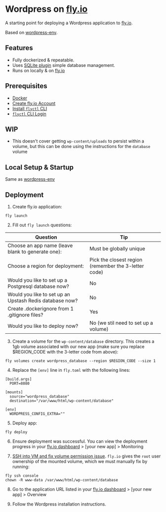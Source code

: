 # Wordpress on [fly.io](https://fly.io/)

A starting point for deploying a Wordpress application to [fly.io](https://fly.io/).

Based on [wordpress-env](https://github.com/hunterashaw/wordpress-env).

## Features

-   Fully dockerized & repeatable.
-   Uses [SQLite plugin](https://github.com/aaemnnosttv/wp-sqlite-db) simple database management.
-   Runs on locally & on [fly.io](https://fly.io/)

## Prerequisites

-   [Docker](https://www.docker.com/products/docker-desktop/)
-   [Create fly.io Account](https://fly.io/app/sign-up)
-   [Install `flyctl` CLI](https://fly.io/docs/hands-on/install-flyctl/)
-   [`flyctl` CLI Login](https://fly.io/docs/hands-on/sign-in/)

## WIP

- This doesn't cover getting `wp-content/uploads` to persist within a volume, but this can be done using the instructions for the `database` volume

## Local Setup & Startup

Same as [wordpress-env](https://github.com/hunterashaw/wordpress-env)

## Deployment

1. Create fly.io application:
```
fly launch
```

2. Fill out `fly launch` questions:

| Question                                                | Tip                                                  |
| ------------------------------------------------------- | ---------------------------------------------------- |
| Choose an app name (leave blank to generate one):       | Must be globally unique                              |
| Choose a region for deployment:                         | Pick the closest region (remember the 3-letter code) |
| Would you like to set up a Postgresql database now?     | No                                                   |
| Would you like to set up an Upstash Redis database now? | No                                                   |
| Create .dockerignore from 1 .gitignore files?           | Yes                                                  |
| Would you like to deploy now?                           | No (we stil need to set up a volume)                 |

3. Create a volume for the `wp-content/database` directory. This creates a 1gb volume associated with our new app (make sure you replace $REGION_CODE with the 3-letter code from above):
```
fly volumes create wordpress_database --region $REGION_CODE --size 1
```

4. Replace the `[env]` line in `fly.toml` with the following lines:
```
[build.args]
  PORT=8080

[mounts]
  source="wordpress_database"
  destination="/var/www/html/wp-content/database"

[env]
  WORDPRESS_CONFIG_EXTRA=""
```

5. Deploy app:
```
fly deploy
```

6. Ensure deployment was successful. You can view the deployment progress in your [fly.io dashboard](https://fly.io/dashboard) > [your new app] > Monitoring

7. [SSH into VM and fix volume permission issue](https://community.fly.io/t/cant-create-sqlite-database-in-mounted-volume/2925/4). `fly.io` gives the `root` user ownership of the mounted volume, which we must manually fix by running: 
```
fly ssh console
chown -R www-data /var/www/html/wp-content/database
```

8. Go to the application URL listed in your [fly.io dashboard](https://fly.io/dashboard) > [your new app] > Overview

9. Follow the Wordpress installation instructions.